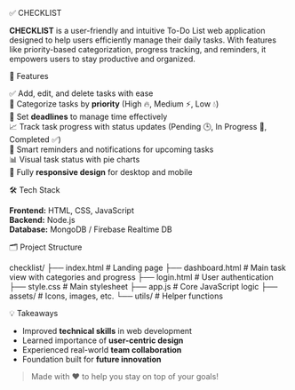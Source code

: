 ✅ CHECKLIST

**CHECKLIST** is a user-friendly and intuitive To-Do List web application designed to help users efficiently manage their daily tasks. With features like priority-based categorization, progress tracking, and reminders, it empowers users to stay productive and organized.

🚀 Features

✅ Add, edit, and delete tasks with ease  
📌 Categorize tasks by **priority** (High 🔥, Medium ⚡, Low 💧)  
📅 Set **deadlines** to manage time effectively  
📈 Track task progress with status updates (Pending 🕒, In Progress 🔄, Completed ✅)  
🔔 Smart reminders and notifications for upcoming tasks  
📊 Visual task status with pie charts  
📱 Fully **responsive design** for desktop and mobile  

🛠️ Tech Stack

**Frontend:** HTML, CSS, JavaScript  
**Backend:** Node.js  
**Database:** MongoDB / Firebase Realtime DB  

🗂️ Project Structure

checklist/
├── index.html # Landing page
├── dashboard.html # Main task view with categories and progress
├── login.html # User authentication
├── style.css # Main stylesheet
├── app.js # Core JavaScript logic
├── assets/ # Icons, images, etc.
└── utils/ # Helper functions

💡 Takeaways

- Improved **technical skills** in web development  
- Learned importance of **user-centric design**  
- Experienced real-world **team collaboration**  
- Foundation built for **future innovation**

> Made with ❤️ to help you stay on top of your goals!

